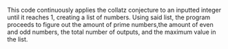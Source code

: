 This code continuously applies the collatz conjecture to an inputted integer until it reaches 1, creating a list of
numbers. Using said list, the program proceeds to figure out the amount of prime numbers,the amount of even
and odd numbers, the total number of outputs, and the maximum value in the list.
